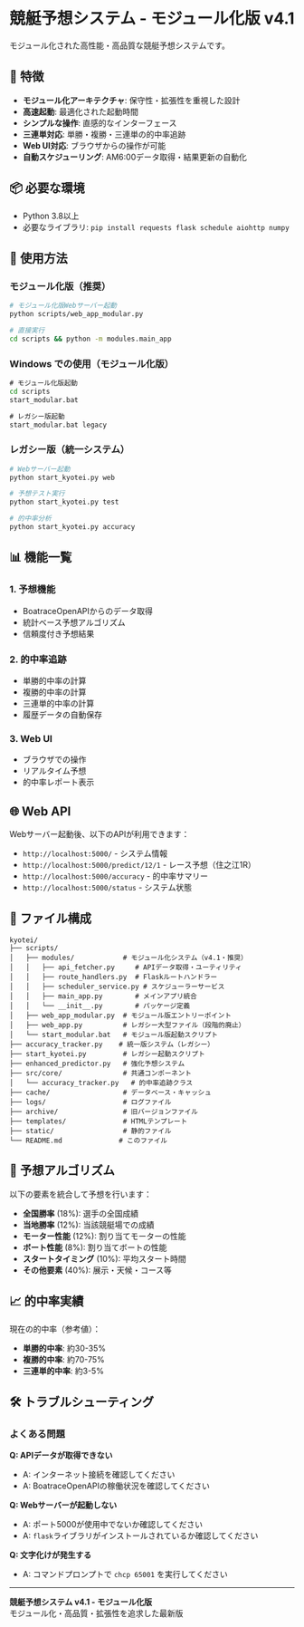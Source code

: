 # 競艇予想システム - モジュール化版 v4.1

モジュール化された高性能・高品質な競艇予想システムです。

## 🚀 特徴

- **モジュール化アーキテクチャ**: 保守性・拡張性を重視した設計
- **高速起動**: 最適化された起動時間
- **シンプルな操作**: 直感的なインターフェース
- **三連単対応**: 単勝・複勝・三連単の的中率追跡
- **Web UI対応**: ブラウザからの操作が可能
- **自動スケジューリング**: AM6:00データ取得・結果更新の自動化

## 📦 必要な環境

- Python 3.8以上
- 必要なライブラリ: `pip install requests flask schedule aiohttp numpy`

## 🎯 使用方法

### モジュール化版（推奨）

```bash
# モジュール化版Webサーバー起動
python scripts/web_app_modular.py

# 直接実行
cd scripts && python -m modules.main_app
```

### Windows での使用（モジュール化版）

```cmd
# モジュール化版起動
cd scripts
start_modular.bat

# レガシー版起動
start_modular.bat legacy
```

### レガシー版（統一システム）

```bash
# Webサーバー起動
python start_kyotei.py web

# 予想テスト実行
python start_kyotei.py test

# 的中率分析
python start_kyotei.py accuracy
```

## 📊 機能一覧

### 1. 予想機能
- BoatraceOpenAPIからのデータ取得
- 統計ベース予想アルゴリズム
- 信頼度付き予想結果

### 2. 的中率追跡
- 単勝的中率の計算
- 複勝的中率の計算
- 三連単的中率の計算
- 履歴データの自動保存

### 3. Web UI
- ブラウザでの操作
- リアルタイム予想
- 的中率レポート表示

## 🌐 Web API

Webサーバー起動後、以下のAPIが利用できます：

- `http://localhost:5000/` - システム情報
- `http://localhost:5000/predict/12/1` - レース予想（住之江1R）
- `http://localhost:5000/accuracy` - 的中率サマリー
- `http://localhost:5000/status` - システム状態

## 📁 ファイル構成

```
kyotei/
├── scripts/
│   ├── modules/            # モジュール化システム（v4.1・推奨）
│   │   ├── api_fetcher.py     # APIデータ取得・ユーティリティ
│   │   ├── route_handlers.py  # Flaskルートハンドラー
│   │   ├── scheduler_service.py # スケジューラーサービス
│   │   ├── main_app.py        # メインアプリ統合
│   │   └── __init__.py        # パッケージ定義
│   ├── web_app_modular.py  # モジュール版エントリーポイント
│   ├── web_app.py          # レガシー大型ファイル（段階的廃止）
│   └── start_modular.bat   # モジュール版起動スクリプト
├── accuracy_tracker.py    # 統一版システム（レガシー）
├── start_kyotei.py         # レガシー起動スクリプト
├── enhanced_predictor.py   # 強化予想システム
├── src/core/               # 共通コンポーネント
│   └── accuracy_tracker.py   # 的中率追跡クラス
├── cache/                  # データベース・キャッシュ
├── logs/                   # ログファイル
├── archive/                # 旧バージョンファイル
├── templates/              # HTMLテンプレート
├── static/                 # 静的ファイル
└── README.md              # このファイル
```

## 🎯 予想アルゴリズム

以下の要素を統合して予想を行います：

- **全国勝率** (18%): 選手の全国成績
- **当地勝率** (12%): 当該競艇場での成績  
- **モーター性能** (12%): 割り当てモーターの性能
- **ボート性能** (8%): 割り当てボートの性能
- **スタートタイミング** (10%): 平均スタート時間
- **その他要素** (40%): 展示・天候・コース等

## 📈 的中率実績

現在の的中率（参考値）：
- **単勝的中率**: 約30-35%
- **複勝的中率**: 約70-75%
- **三連単的中率**: 約3-5%

## 🛠️ トラブルシューティング

### よくある問題

**Q: APIデータが取得できない**
- A: インターネット接続を確認してください
- A: BoatraceOpenAPIの稼働状況を確認してください

**Q: Webサーバーが起動しない**
- A: ポート5000が使用中でないか確認してください
- A: `flask`ライブラリがインストールされているか確認してください

**Q: 文字化けが発生する**
- A: コマンドプロンプトで `chcp 65001` を実行してください

---

**競艇予想システム v4.1 - モジュール化版**  
モジュール化・高品質・拡張性を追求した最新版